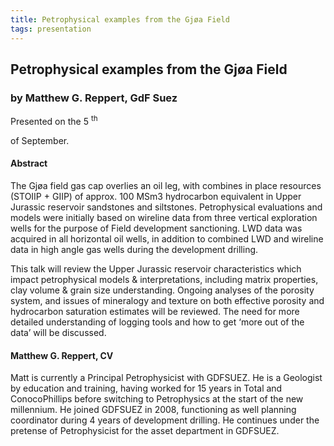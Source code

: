 ```yaml
---
title: Petrophysical examples from the Gjøa Field
tags: presentation 
---
```



		
<h2>
Petrophysical examples from the Gjøa Field
</h2>

 



		
<h3>
by Matthew G. Reppert, GdF Suez
</h3>

 



 
<p>
Presented on the 5
<sup>
th
</sup>

 of September.
</p>

	

 
<h4>
Abstract
</h4>



		

		
<p>
The Gjøa field gas cap overlies an oil leg, with combines in place resources (STOIIP + GIIP) of approx. 100 MSm3 hydrocarbon equivalent in Upper Jurassic reservoir sandstones and siltstones.  Petrophysical evaluations and models were initially based on wireline data from three vertical exploration wells for the purpose of Field development sanctioning.  LWD data was acquired in all horizontal oil wells, in addition to combined LWD and wireline data in high angle gas wells during the development drilling.
</p>

<p>
  

This talk will review the Upper Jurassic reservoir characteristics which impact petrophysical models & interpretations, including matrix properties, clay volume & grain size understanding.  Ongoing analyses of the porosity system, and issues of mineralogy and texture on both effective porosity and hydrocarbon saturation estimates will be reviewed.  The need for more detailed understanding of logging tools and how to get ‘more out of the data’ will be discussed.

</p>





		
<h4>
Matthew G. Reppert, CV
</h4>





		
<p>
Matt is currently a Principal Petrophysicist with GDFSUEZ.  He is a Geologist by education and training, having worked for 15 years in Total and ConocoPhillips before switching to Petrophysics at the start of the new millennium.    He joined GDFSUEZ in 2008, functioning as well planning coordinator during 4 years of development drilling.  He continues under the pretense of Petrophysicist for the asset department in GDFSUEZ.
</p>



		

